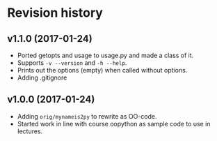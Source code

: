 Revision history
===================


v1.1.0 (2017-01-24)
-------------------

* Ported getopts and usage to usage.py and made a class of it.
* Supports `-v --version` and `-h --help`.
* Prints out the options (empty) when called without options.
* Adding .gitignore


v1.0.0 (2017-01-24)
-------------------

* Adding `orig/mynameis2py` to rewrite as OO-code.
* Started work in line with course oopython as sample code to use in lectures.
